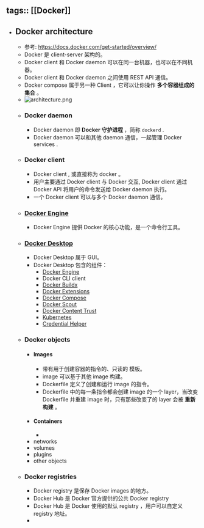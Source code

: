 tags:: [[Docker]]
---

- ## Docker architecture
	- 参考: https://docs.docker.com/get-started/overview/
	- Docker 是 client-server 架构的。
	- Docker client 和 Docker daemon  可以在同一台机器，也可以在不同机器。
	- Docker client 和 Docker daemon 之间使用 REST API 通信。
	- Docker compose 属于另一种 Client ，它可以让你操作 **多个容器组成的集合** 。
	- ![architecture.png](../assets/architecture_1692166161266_0.png)
	- ### Docker daemon
		- Docker daemon 即 **Docker 守护进程** ，简称 `dockerd` .
		- Docker daemon 可以和其他 daemon 通信，一起管理 Docker services .
	- ### Docker client
		- Docker client , 或直接称为 docker 。
		- 用户主要通过 Docker client 与 Docker 交互, Docker client 通过 Docker API 将用户的命令发送给 Docker daemon 执行。
		- 一个 Docker client 可以与多个 Docker daemon 通信。
	- ###  [Docker Engine](https://docs.docker.com/engine/)
		- Docker Engine 提供 Docker 的核心功能，是一个命令行工具。
	- ### [Docker Desktop](https://docs.docker.com/desktop/)
		- Docker Desktop 属于 GUI。
		- Docker Desktop 包含的组件：
			- [Docker Engine](https://docs.docker.com/engine/)
			- Docker CLI client
			- [Docker Buildx](https://docs.docker.com/build/)
			- [Docker Extensions](https://docs.docker.com/desktop/extensions/)
			- [Docker Compose](https://docs.docker.com/compose/)
			- [Docker Scout](https://docs.docker.com/scout/)
			- [Docker Content Trust](https://docs.docker.com/engine/security/trust/)
			- [Kubernetes](https://github.com/kubernetes/kubernetes/)
			- [Credential Helper](https://github.com/docker/docker-credential-helpers/)
	- ### Docker objects
		- #### Images
			- 带有用于创建容器的指令的、只读的 模板。
			- image 可以基于其他 image 构建。
			- Dockerfile 定义了创建和运行 image 的指令。
			- Dockerfile 中的每一条指令都会创建 image 的一个 layer，当改变 Dockerfile 并重建 image 时，只有那些改变了的 layer 会被 **重新构建** 。
		- #### Containers
			-
		- networks
		- volumes
		- plugins
		- other objects
	- ### Docker registries
		- Docker registry 是保存 Docker images 的地方。
		- Docker Hub 是 Docker 官方提供的公共 Docker registry
		- Docker Hub 是 Docker 使用的默认 registry ，用户可以自定义 registry 地址。
		-